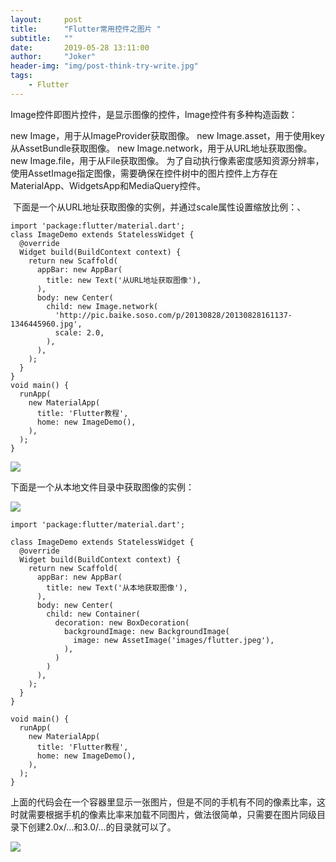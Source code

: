 ```yaml
---
layout:     post
title:      "Flutter常用控件之图片 "
subtitle:   ""
date:       2019-05-28 13:11:00
author:     "Joker"
header-img: "img/post-think-try-write.jpg"
tags:
    - Flutter
---
```


Image控件即图片控件，是显示图像的控件，Image控件有多种构造函数：

new Image，用于从ImageProvider获取图像。
new Image.asset，用于使用key从AssetBundle获取图像。
new Image.network，用于从URL地址获取图像。
new Image.file，用于从File获取图像。
为了自动执行像素密度感知资源分辨率，使用AssetImage指定图像，需要确保在控件树中的图片控件上方存在MaterialApp、WidgetsApp和MediaQuery控件。

 下面是一个从URL地址获取图像的实例，并通过scale属性设置缩放比例：、

```
import 'package:flutter/material.dart';
class ImageDemo extends StatelessWidget {
  @override
  Widget build(BuildContext context) {
    return new Scaffold(
      appBar: new AppBar(
        title: new Text('从URL地址获取图像'),
      ),
      body: new Center(
        child: new Image.network(
          'http://pic.baike.soso.com/p/20130828/20130828161137-1346445960.jpg',
          scale: 2.0,
        ),
      ),
    );
  }
}
void main() {
  runApp(
    new MaterialApp(
      title: 'Flutter教程',
      home: new ImageDemo(),
    ),
  );
}

```

![](https://img-blog.csdn.net/20161117182909792)



下面是一个从本地文件目录中获取图像的实例：

![](https://img-blog.csdn.net/20170316104125058?watermark/2/text/aHR0cDovL2Jsb2cuY3Nkbi5uZXQvaGVrYWl5b3U=/font/5a6L5L2T/fontsize/400/fill/I0JBQkFCMA==/dissolve/70/gravity/SouthEast)



```
import 'package:flutter/material.dart';

class ImageDemo extends StatelessWidget {
  @override
  Widget build(BuildContext context) {
    return new Scaffold(
      appBar: new AppBar(
        title: new Text('从本地获取图像'),
      ),
      body: new Center(
        child: new Container(
          decoration: new BoxDecoration(
            backgroundImage: new BackgroundImage(
              image: new AssetImage('images/flutter.jpeg'),
            ),
          )
        )
      ),
    );
  }
}

void main() {
  runApp(
    new MaterialApp(
      title: 'Flutter教程',
      home: new ImageDemo(),
    ),
  );
}

```

上面的代码会在一个容器里显示一张图片，但是不同的手机有不同的像素比率，这时就需要根据手机的像素比率来加载不同图片，做法很简单，只需要在图片同级目录下创建2.0x/…和3.0/…的目录就可以了。

![](https://img-blog.csdn.net/20170316122124835?watermark/2/text/aHR0cDovL2Jsb2cuY3Nkbi5uZXQvaGVrYWl5b3U=/font/5a6L5L2T/fontsize/400/fill/I0JBQkFCMA==/dissolve/70/gravity/SouthEast)




















